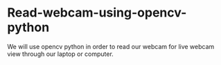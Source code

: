 # Read-webcam-using-opencv-python
We will use opencv python in order to read our webcam for live webcam view through our laptop or computer.
